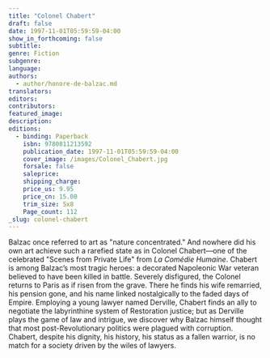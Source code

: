 ```yaml
---
title: "Colonel Chabert"
draft: false
date: 1997-11-01T05:59:59-04:00
show_in_forthcoming: false
subtitle:
genre: Fiction
subgenre:
language:
authors:
  - author/honore-de-balzac.md
translators:
editors:
contributors:
featured_image:
description:
editions:
  - binding: Paperback
    isbn: 9780811213592
    publication_date: 1997-11-01T05:59:59-04:00
    cover_image: /images/Colonel_Chabert.jpg
    forsale: false
    saleprice:
    shipping_charge:
    price_us: 9.95
    price_cn: 15.00
    trim_size: 5x8
    Page_count: 112
_slug: colonel-chabert
---
```


Balzac once referred to art as "nature concentrated." And nowhere did his own art achieve such a rarefied state as in Colonel Chabert––one of the celebrated "Scenes from Private Life" from _La Comédie Humaine_. Chabert is among Balzac’s most tragic heroes: a decorated Napoleonic War veteran believed to have been killed in battle. Severely disfigured, the Colonel returns to Paris as if risen from the grave. There he finds his wife remarried, his pension gone, and his name linked nostalgically to the faded days of Empire. Employing a young lawyer named Derville, Chabert finds an ally to negotiate the labyrinthine system of Restoration justice; but as Derville plays the game of law and intrigue, we discover why Balzac himself thought that most post-Revolutionary politics were plagued with corruption. Chabert, despite his dignity, his history, his status as a fallen warrior, is no match for a society driven by the wiles of lawyers.

